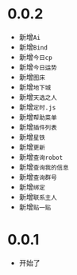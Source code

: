 # 0.0.2

- 新增`Ai`
- 新增`Bind`
- 新增`今日cp`
- 新增`今日运势`
- 新增`图床`
- 新增`地下城`
- 新增`天选之人`
- 新增`定时.js`
- 新增`帮助菜单`
- 新增`插件列表`
- 新增`星铁`
- 新增`更新`
- 新增`查询robot`
- 新增`查询我的信息`
- 新增`查询群号`
- 新增`绑定`
- 新增`联系主人`
- 新增`贴一贴`

# 0.0.1

- 开始了